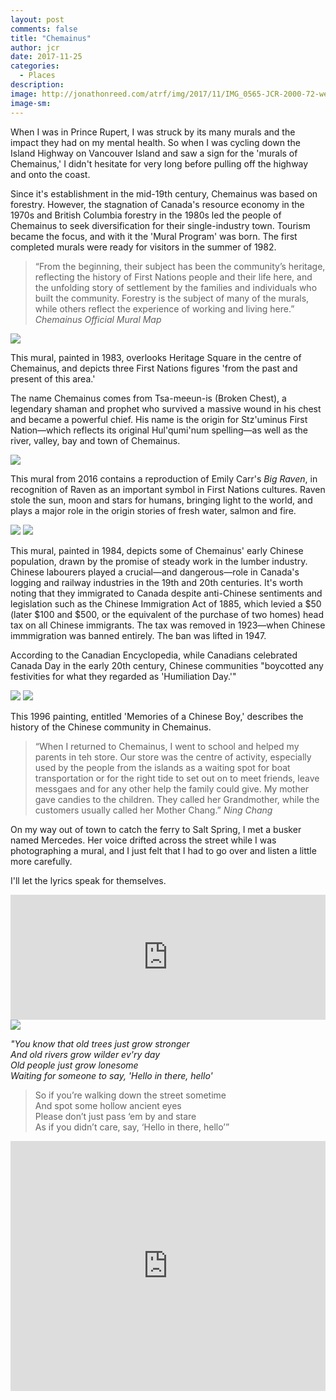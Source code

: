 ```yaml
---
layout: post
comments: false
title: "Chemainus"
author: jcr
date: 2017-11-25
categories:
  - Places
description: 
image: http://jonathonreed.com/atrf/img/2017/11/IMG_0565-JCR-2000-72-web.jpg
image-sm:
---
```


When I was in Prince Rupert, I was struck by its many murals and the impact they had on my mental health. So when I was cycling down the Island Highway on Vancouver Island and saw a sign for the 'murals of Chemainus,' I didn't hesitate for very long before pulling off the highway and onto the coast.

Since it's establishment in the mid-19th century, Chemainus was based on forestry. However, the stagnation of Canada's resource economy in the 1970s and British Columbia forestry in the 1980s led the people of Chemainus to seek diversification for their single-industry town. Tourism became the focus, and with it the 'Mural Program' was born. The first completed murals were ready for visitors in the summer of 1982.

<blockquote>&ldquo;From the beginning, their subject has been the community&rsquo;s heritage, reflecting the history of First Nations people and their life here, and the unfolding story of settlement by the families and individuals who built the community. Forestry is the subject of many of the murals, while others reflect the experience of working and living here.&rdquo; <cite>Chemainus Official Mural Map</cite></blockquote>

<img src="http://jonathonreed.com/atrf/img/2017/11/IMG_0565-JCR-2000-72-web.jpg">

This mural, painted in 1983, overlooks Heritage Square in the centre of Chemainus, and depicts three First Nations figures 'from the past and present of this area.' 

The name Chemainus comes from Tsa-meeun-is (Broken Chest), a legendary shaman and prophet who survived a massive wound in his chest and became a powerful chief. His name is the origin for Stz'uminus First Nation—which reflects its original Hul'qumi'num spelling—as well as the river, valley, bay and town of Chemainus.

<img src="http://jonathonreed.com/atrf/img/2017/11/IMG_0573-JCR-2000-72-web.jpg">

This mural from 2016 contains a reproduction of Emily Carr's <i>Big Raven</i>, in recognition of Raven as an important symbol in First Nations cultures. Raven stole the sun, moon and stars for humans, bringing light to the world, and plays a major role in the origin stories of fresh water, salmon and fire.

<img src="http://jonathonreed.com/atrf/img/2017/11/IMG_0548-JCR-2000-72-web.jpg">

<img src="http://jonathonreed.com/atrf/img/2017/11/IMG_0549-JCR-2000-72-web.jpg">

This mural, painted in 1984, depicts some of Chemainus' early Chinese population, drawn by the promise of steady work in the lumber industry. Chinese labourers played a crucial—and dangerous—role in Canada's logging and railway industries in the 19th and 20th centuries. It's worth noting that they immigrated to Canada despite anti-Chinese sentiments and legislation such as the Chinese Immigration Act of 1885, which levied a $50 (later $100 and $500, or the equivalent of the purchase of two homes) head tax on all Chinese immigrants. The tax was removed in 1923—when Chinese immmigration was banned entirely. The ban was lifted in 1947.

According to the Canadian Encyclopedia, while Canadians celebrated Canada Day in the early 20th century, Chinese communities "boycotted any festivities for what they regarded as 'Humiliation Day.'"

<img src="http://jonathonreed.com/atrf/img/2017/11/IMG_0553-JCR-2000-72-web.jpg">

<img src="http://jonathonreed.com/atrf/img/2017/11/IMG_0554-JCR-2000-72-web.jpg">

This 1996 painting, entitled 'Memories of a Chinese Boy,' describes the history of the Chinese community in Chemainus.

<blockquote>&ldquo;When I returned to Chemainus, I went to school and helped my parents in teh store. Our store was the centre of activity, especially used by the people from the islands as a waiting spot for boat transportation or for the right tide to set out on to meet friends, leave messgaes and for any other help the family could give. My mother gave candies to the children. They called her Grandmother, while the customers usually called her Mother Chang.&rdquo; <cite>Ning Chang</cite></blockquote>

On my way out of town to catch the ferry to Salt Spring, I met a busker named Mercedes. Her voice drifted across the street while I was photographing a mural, and I just felt that I had to go over and listen a little more carefully.

I'll let the lyrics speak for themselves.

<iframe width="100%" height="200" scrolling="no" frameborder="no" src="https://w.soundcloud.com/player/?url=https%3A//api.soundcloud.com/tracks/354395783&amp;color=%23ff5500&amp;auto_play=false&amp;hide_related=false&amp;show_comments=true&amp;show_user=true&amp;show_reposts=false&amp;show_teaser=true&amp;visual=true"></iframe>

<img src="http://jonathonreed.com/atrf/img/2017/11/IMG_0581-JCR-2000-72-web.jpg">

<i>"You know that old trees just grow stronger<br>
And old rivers grow wilder ev'ry day<br>
Old people just grow lonesome<br>
Waiting for someone to say, 'Hello in there, hello'</i>

<blockquote>So if you&rsquo;re walking down the street sometime<br>
And spot some hollow ancient eyes<br>
Please don&rsquo;t just pass &lsquo;em by and stare<br>
As if you didn&rsquo;t care, say, &lsquo;Hello in there, hello&rsquo;&rdquo;</blockquote>

<iframe width="100%" height="400" src="https://www.youtube.com/embed/jUU-LjlxnQI" frameborder="0" allowfullscreen></iframe>